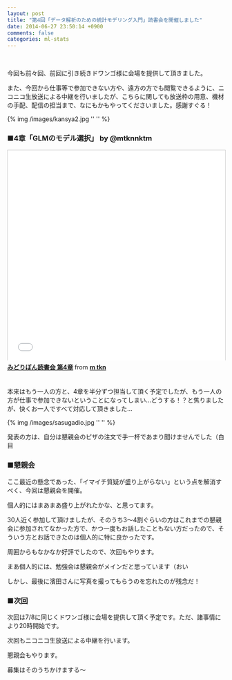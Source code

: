 ```yaml
---
layout: post
title: "第4回「データ解析のための統計モデリング入門」読書会を開催しました"
date: 2014-06-27 23:50:14 +0900
comments: false
categories: ml-stats
---
```

<br/>

今回も前々回、前回に引き続きドワンゴ様に会場を提供して頂きました。

また、今回から仕事等で参加できない方や、遠方の方でも閲覧できるように、ニコニコ生放送による中継を行いましたが、こちらに関しても放送枠の用意、機材の手配、配信の担当まで、なにもかもやってくださいました。感謝すぐる！

<!-- more -->

{% img /images/kansya2.jpg '' '' %}
<br/>


### ■4章「GLMのモデル選択」 by @mtknnktm

<iframe src="//www.slideshare.net/slideshow/embed_code/36246351" width="597" height="486" frameborder="0" marginwidth="0" marginheight="0" scrolling="no" style="border:1px solid #CCC; border-width:1px 1px 0; margin-bottom:5px; max-width: 100%;" allowfullscreen> </iframe> <div style="margin-bottom:5px"> <strong> <a href="https://www.slideshare.net/MasanoriTakano1/4-36246351" title="みどりぼん読書会 第4章" target="_blank">みどりぼん読書会 第4章</a> </strong> from <strong><a href="http://www.slideshare.net/MasanoriTakano1" target="_blank">m tkn</a></strong> </div>
<br/>

本来はもう一人の方と、4章を半分ずつ担当して頂く予定でしたが、もう一人の方が仕事で参加できないということになってしまい…どうする！？と焦りましたが、快くお一人ですべて対応して頂きました…

{% img /images/sasugadio.jpg '' '' %}
<br/>

発表の方は、自分は懇親会のピザの注文で手一杯であまり聞けませんでした（白目
<br/>

### ■懇親会

ここ最近の懸念であった、「イマイチ質疑が盛り上がらない」という点を解消すべく、今回は懇親会を開催。

個人的にはまあまあ盛り上がれたかな、と思ってます。

30人近く参加して頂けましたが、そのうち3〜4割ぐらいの方はこれまでの懇親会に参加されてなかった方で、かつ一度もお話したこともない方だったので、そういう方とお話できたのは個人的に特に良かったです。

周囲からもなかなか好評でしたので、次回もやります。

まあ個人的には、勉強会は懇親会がメインだと思っています（おい

しかし、最後に濱田さんに写真を撮ってもらうのを忘れたのが残念だ！
<br/>

### ■次回

次回は7/8に同じくドワンゴ様に会場を提供して頂く予定です。ただ、諸事情により20時開始です。

次回もニコニコ生放送による中継を行います。

懇親会もやります。

募集はそのうちかけまする〜
